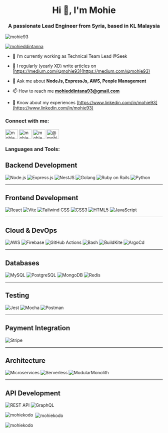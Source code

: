 
<h1 align="center">Hi 👋, I'm Mohie</h1>
<h3 align="center">A passionate Lead Engineer from Syria, based in KL Malaysia</h3>

<p align="left"> <img src="https://komarev.com/ghpvc/?username=mohie93&label=Profile%20views&color=0e75b6&style=flat" alt="mohie93" /> </p>

<p align="left"> <a href="https://twitter.com/mohieddintanna" target="blank"><img src="https://img.shields.io/twitter/follow/mohieddintanna?logo=twitter&style=for-the-badge" alt="mohieddintanna" /></a> </p>

- 🔭 I’m currently working as Technical Team Lead @Seek

- 📝 I regularly (yearly XD) write articles on [https://medium.com/@mohie93](https://medium.com/@mohie93)

- 💬 Ask me about **NodeJs, ExpressJs, AWS, People Management**

- 📫 How to reach me **mohieddintana93@gmail.com**

- 📄 Know about my experiences [https://www.linkedin.com/in/mohie93](https://www.linkedin.com/in/mohie93)

<h3 align="left">Connect with me:</h3>
<p align="left">
<a href="https://dev.to/mohie93" target="blank"><img align="center" src="https://raw.githubusercontent.com/rahuldkjain/github-profile-readme-generator/master/src/images/icons/Social/devto.svg" alt="mohie93" height="30" width="40" /></a>
<a href="https://twitter.com/mohieddintanna" target="blank"><img align="center" src="https://raw.githubusercontent.com/rahuldkjain/github-profile-readme-generator/master/src/images/icons/Social/twitter.svg" alt="mohieddintanna" height="30" width="40" /></a>
<a href="https://linkedin.com/in/mohie93" target="blank"><img align="center" src="https://raw.githubusercontent.com/rahuldkjain/github-profile-readme-generator/master/src/images/icons/Social/linked-in-alt.svg" alt="mohie93" height="30" width="40" /></a>
<a href="https://medium.com/@mohie93" target="blank"><img align="center" src="https://raw.githubusercontent.com/rahuldkjain/github-profile-readme-generator/master/src/images/icons/Social/medium.svg" alt="@mohie93" height="30" width="40" /></a>
</p>

<h3 align="left">Languages and Tools:</h3>
<p>

## **Backend Development**
![Node.js](https://img.shields.io/badge/Node.js-339933?style=for-the-badge&logo=node.js&logoColor=white)
![Express.js](https://img.shields.io/badge/Express.js-000000?style=for-the-badge&logo=express&logoColor=white)
![NestJS](https://img.shields.io/badge/NestJS-E0234E?style=for-the-badge&logo=nestjs&logoColor=white)
![Golang](https://img.shields.io/badge/Go-00ADD8?style=for-the-badge&logo=go&logoColor=white)
![Ruby on Rails](https://img.shields.io/badge/Ruby_on_Rails-CC0000?style=for-the-badge&logo=rubyonrails&logoColor=white)
![Python](https://img.shields.io/badge/Python-3776AB?style=for-the-badge&logo=python&logoColor=white)

---

## **Frontend Development**
![React](https://img.shields.io/badge/React-61DAFB?style=for-the-badge&logo=react&logoColor=black)
![Vite](https://img.shields.io/badge/Vite-646CFF?style=for-the-badge&logo=vite&logoColor=white)
![Tailwind CSS](https://img.shields.io/badge/Tailwind_CSS-06B6D4?style=for-the-badge&logo=tailwindcss&logoColor=white)
![CSS3](https://img.shields.io/badge/CSS3-1572B6?style=for-the-badge&logo=css3&logoColor=white)
![HTML5](https://img.shields.io/badge/HTML5-E34F26?style=for-the-badge&logo=html5&logoColor=white)
![JavaScript](https://img.shields.io/badge/JavaScript-F7DF1E?style=for-the-badge&logo=javascript&logoColor=black)

---

## **Cloud & DevOps**
![AWS](https://img.shields.io/badge/AWS-232F3E?style=for-the-badge&logo=amazonaws&logoColor=white)
![Firebase](https://img.shields.io/badge/Firebase-FFCA28?style=for-the-badge&logo=firebase&logoColor=black)
![GitHub Actions](https://img.shields.io/badge/GitHub_Actions-2088FF?style=for-the-badge&logo=githubactions&logoColor=white)
![Bash](https://img.shields.io/badge/Bash-4EAA25?style=for-the-badge&logo=gnubash&logoColor=white)
![BuildKite](https://img.shields.io/badge/buildkite-4EAA25?style=for-the-badge&logo=buildkite&logoColor=white)
![ArgoCd](https://img.shields.io/badge/argocd-E34F26?style=for-the-badge&logo=argocd&logoColor=white)

---

## **Databases**
![MySQL](https://img.shields.io/badge/MySQL-4479A1?style=for-the-badge&logo=mysql&logoColor=white)
![PostgreSQL](https://img.shields.io/badge/PostgreSQL-336791?style=for-the-badge&logo=postgresql&logoColor=white)
![MongoDB](https://img.shields.io/badge/MongoDB-47A248?style=for-the-badge&logo=mongodb&logoColor=white)
![Redis](https://img.shields.io/badge/Redis-DC382D?style=for-the-badge&logo=redis&logoColor=white)

---

## **Testing**
![Jest](https://img.shields.io/badge/Jest-C21325?style=for-the-badge&logo=jest&logoColor=white)
![Mocha](https://img.shields.io/badge/Mocha-8D6748?style=for-the-badge&logo=mocha&logoColor=white)
![Postman](https://img.shields.io/badge/Postman-FF6C37?style=for-the-badge&logo=postman&logoColor=white)

---

## **Payment Integration**
![Stripe](https://img.shields.io/badge/Stripe-008CDD?style=for-the-badge&logo=stripe&logoColor=white)

---

## **Architecture**
![Microservices](https://img.shields.io/badge/Microservices-0078D7?style=for-the-badge&logo=microsoftazure&logoColor=white)
![Serverless](https://img.shields.io/badge/Serverless-FD5750?style=for-the-badge&logo=serverless&logoColor=white)
![ModularMonolith](https://img.shields.io/badge/Monolith-336791?style=for-the-badge&logo=monolith&logoColor=white)

---

## **API Development**
![REST API](https://img.shields.io/badge/REST_API-02569B?style=for-the-badge&logo=rest&logoColor=white)
![GraphQL](https://img.shields.io/badge/GraphQL-E10098?style=for-the-badge&logo=graphql&logoColor=white)

</p>

<p><img align="left" src="https://github-readme-stats.vercel.app/api/top-langs?username=mohiekodo&show_icons=true&locale=en&layout=compact" alt="mohiekodo" /></p>

<p>&nbsp;<img align="center" src="https://github-readme-stats.vercel.app/api?username=mohiekodo&show_icons=true&locale=en" alt="mohiekodo" /></p>

<p><img align="center" src="https://github-readme-streak-stats.herokuapp.com/?user=mohiekodo&" alt="mohiekodo" /></p>
